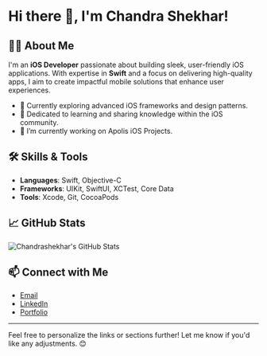 # Hi there 👋, I'm Chandra Shekhar!

## 👨‍💻 About Me
I'm an **iOS Developer** passionate about building sleek, user-friendly iOS applications. With expertise in **Swift** and a focus on delivering high-quality apps, I aim to create impactful mobile solutions that enhance user experiences.

- 🌱 Currently exploring advanced iOS frameworks and design patterns.
- 🎯 Dedicated to learning and sharing knowledge within the iOS community.
- 🔭 I’m currently working on Apolis iOS Projects.

## 🛠️ Skills & Tools
- **Languages**: Swift, Objective-C
- **Frameworks**: UIKit, SwiftUI, XCTest, Core Data
- **Tools**: Xcode, Git, CocoaPods

## 📈 GitHub Stats
![Chandrashekhar's GitHub Stats](https://github-readme-stats.vercel.app/api?username=Chandrashekhar5&show_icons=true&theme=radical)

## 📫 Connect with Me

- [Email](chandrakandhari99@gmail.com)
- [LinkedIn](https://www.linkedin.com/in/chandra-shekhar5/)
- [Portfolio](file:///Users/chandu../Desktop/Chandra-Portfolio/index.html)

---

Feel free to personalize the links or sections further! Let me know if you'd like any adjustments. 😊
